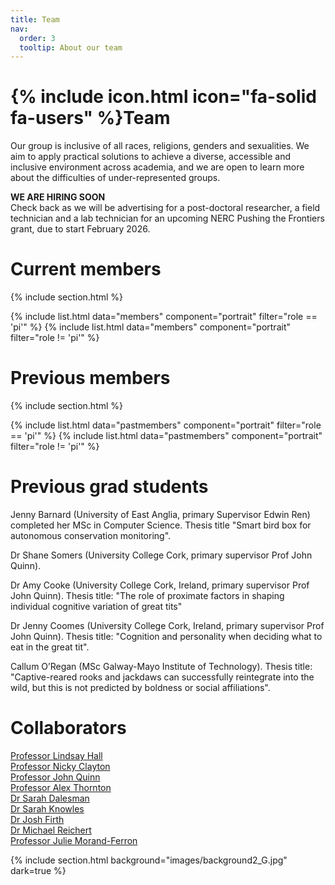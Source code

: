 ```yaml
---
title: Team
nav:
  order: 3
  tooltip: About our team
---
```


# {% include icon.html icon="fa-solid fa-users" %}Team

Our group is inclusive of all races, religions, genders and sexualities. We aim to apply practical solutions to achieve a diverse, accessible and inclusive environment across academia, and we are open to learn more about the difficulties of under-represented groups.    

**WE ARE HIRING SOON**  
Check back as we will be advertising for a post-doctoral researcher, a field technician and a lab technician for an upcoming NERC Pushing the Frontiers grant, due to start February 2026. 

# Current members

{% include section.html %}

{% include list.html data="members" component="portrait" filter="role == 'pi'" %}
{% include list.html data="members" component="portrait" filter="role != 'pi'" %}

# Previous members

{% include section.html %}

{% include list.html data="pastmembers" component="portrait" filter="role == 'pi'" %}
{% include list.html data="pastmembers" component="portrait" filter="role != 'pi'" %}

# Previous grad students  

Jenny Barnard (University of East Anglia, primary Supervisor Edwin Ren) completed her MSc in Computer Science. Thesis title "Smart bird box for autonomous conservation monitoring".

Dr Shane Somers (University College Cork, primary supervisor Prof John Quinn).

Dr Amy Cooke (University College Cork, Ireland, primary supervisor Prof John Quinn). Thesis title: "The role of proximate factors in shaping individual cognitive variation of great tits"

Dr Jenny Coomes (University College Cork, Ireland, primary supervisor Prof John Quinn). Thesis title: "Cognition and personality when deciding what to eat in the great tit".

Callum O’Regan (MSc Galway-Mayo Institute of Technology). Thesis title: "Captive-reared rooks and jackdaws can successfully reintegrate into the wild, but this is not predicted by boldness or social affiliations".

# Collaborators

[Professor Lindsay Hall](https://www.birmingham.ac.uk/staff/profiles/microbiology-infection/hall-lindsay)  
[Professor Nicky Clayton](https://www.nickyclayton.com/)  
[Professor John Quinn](https://www.ucc.ie/en/zooresearch/ucc-zoo-research-people/professorjohnquinn/)  
[Professor Alex Thornton](https://www.wildcognitionresearch.com/people)  
[Dr Sarah Dalesman](https://www.aber.ac.uk/en/ibers/staff-profiles/listing/profile/sad31/)  
[Dr Sarah Knowles](https://www.knowleslab.com/)  
[Dr Josh Firth](https://www.firthnetwork.com/)  
[Dr Michael Reichert](https://reichertlab.com/)  
[Professor Julie Morand-Ferron](https://www.facetsjournal.com/doi/full/10.1139/facets-2023-0190)  


 {% include section.html background="images/background2_G.jpg" dark=true %}